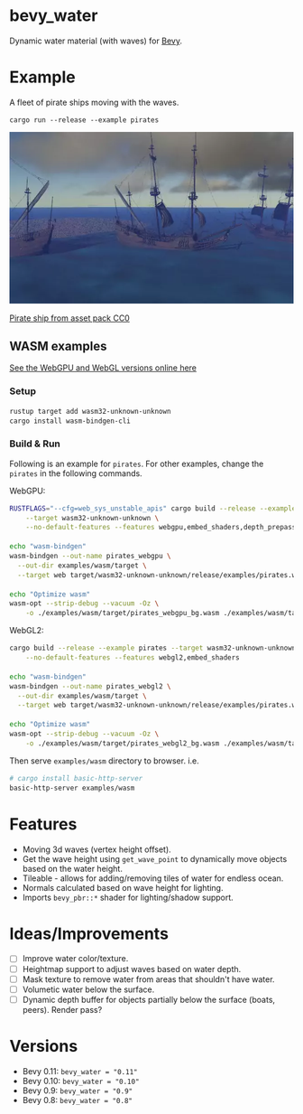 # bevy_water

Dynamic water material (with waves) for [Bevy](https://bevyengine.org/).

# Example

A fleet of pirate ships moving with the waves.

```
cargo run --release --example pirates
```
![](showcase.webp)

[Pirate ship from asset pack CC0](https://www.kenney.nl/assets/pirate-kit)

## WASM examples

[See the WebGPU and WebGL versions online here](https://neopallium.github.io/bevy_water/pirates.html)

### Setup

```sh
rustup target add wasm32-unknown-unknown
cargo install wasm-bindgen-cli
```

### Build & Run

Following is an example for `pirates`. For other examples, change the `pirates` in the
following commands.

WebGPU:
```sh
RUSTFLAGS="--cfg=web_sys_unstable_apis" cargo build --release --example pirates \
	--target wasm32-unknown-unknown \
	--no-default-features --features webgpu,embed_shaders,depth_prepass

echo "wasm-bindgen"
wasm-bindgen --out-name pirates_webgpu \
  --out-dir examples/wasm/target \
  --target web target/wasm32-unknown-unknown/release/examples/pirates.wasm

echo "Optimize wasm"
wasm-opt --strip-debug --vacuum -Oz \
	-o ./examples/wasm/target/pirates_webgpu_bg.wasm ./examples/wasm/target/pirates_webgpu_bg.wasm
```

WebGL2:
```sh
cargo build --release --example pirates --target wasm32-unknown-unknown \
	--no-default-features --features webgl2,embed_shaders

echo "wasm-bindgen"
wasm-bindgen --out-name pirates_webgl2 \
  --out-dir examples/wasm/target \
  --target web target/wasm32-unknown-unknown/release/examples/pirates.wasm

echo "Optimize wasm"
wasm-opt --strip-debug --vacuum -Oz \
	-o ./examples/wasm/target/pirates_webgl2_bg.wasm ./examples/wasm/target/pirates_webgl2_bg.wasm
```

Then serve `examples/wasm` directory to browser. i.e.

```sh
# cargo install basic-http-server
basic-http-server examples/wasm
```

# Features

- Moving 3d waves (vertex height offset).
- Get the wave height using `get_wave_point` to dynamically move objects based on the water height.
- Tileable - allows for adding/removing tiles of water for endless ocean.
- Normals calculated based on wave height for lighting.
- Imports `bevy_pbr::*` shader for lighting/shadow support.

# Ideas/Improvements

- [ ] Improve water color/texture.
- [ ] Heightmap support to adjust waves based on water depth.
- [ ] Mask texture to remove water from areas that shouldn't have water.
- [ ] Volumetic water below the surface.
- [ ] Dynamic depth buffer for objects partially below the surface (boats, peers).  Render pass?

# Versions

- Bevy 0.11: `bevy_water = "0.11"`
- Bevy 0.10: `bevy_water = "0.10"`
- Bevy 0.9: `bevy_water = "0.9"`
- Bevy 0.8: `bevy_water = "0.8"`
